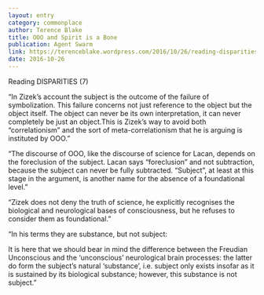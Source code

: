 ```yaml
---
layout: entry
category: commonplace
author: Terence Blake
title: OOO and Spirit is a Bone
publication: Agent Swarm
link: https://terenceblake.wordpress.com/2016/10/26/reading-disparities-7-ooo-and-spirit-is-a-bone/
date: 2016-10-26
---
```


Reading DISPARITIES (7)

“In Zizek’s account the subject is the outcome of the failure of symbolization. This failure concerns not just reference to the object but the object itself. The object can never be its own interpretation, it can never completely be just an object.This is Zizek’s way to avoid both “correlationism” and the sort of meta-correlationism that he is arguing is instituted by OOO.”

“The discourse of OOO, like the discourse of science for Lacan, depends on the foreclusion of the subject. Lacan says “foreclusion” and not subtraction, because the subject can never be fully subtracted. “Subject”, at least at this stage in the argument, is another name for the absence of a foundational level.”

“Zizek does not deny the truth of science, he explicitly recognises the biological and neurological bases of consciousness, but he refuses to consider them as foundational.”

“In his terms they are substance, but not subject:

It is here that we should bear in mind the difference between the Freudian Unconscious and the ‘unconscious’ neurological brain processes: the latter do form the subject’s natural ‘substance’, i.e. subject only exists insofar as it is sustained by its biological substance; however, this substance is not subject.”


